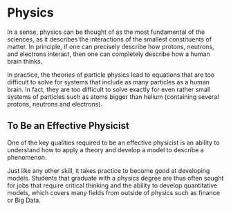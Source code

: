 # Physics
In a sense, physics can be thought of as the most fundamental of the sciences, as it describes the interactions of the smallest constituents of matter. In principle, if one can precisely describe how protons, neutrons, and electrons interact, then one can completely describe how a human brain thinks. 

In practice, the theories of particle physics lead to equations that are too difficult to solve for systems that include as many particles as a human brain. 
	In fact, they are too difficult to solve exactly for even rather small systems of particles such as atoms bigger than helium (containing several protons, neutrons and electrons).

## To Be an Effective Physicist
One of the key qualities required to be an effective physicist is an ability to understand how to apply a theory and develop a model to describe a phenomenon. 

Just like any other skill, it takes practice to become good at developing models. Students that graduate with a physics degree are thus often sought for jobs that require critical thinking and the ability to develop quantitative models, which covers many fields from outside of physics such as finance or Big Data.